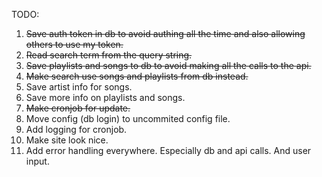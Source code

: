 TODO:
1. ~~Save auth token in db to avoid authing all the time and also allowing others to use my token.~~
2. ~~Read search term from the query string.~~
3. ~~Save playlists and songs to db to avoid making all the calls to the api.~~
4. ~~Make search use songs and playlists from db instead.~~
5. Save artist info for songs.
6. Save more info on playlists and songs.
7. ~~Make cronjob for update.~~
8. Move config (db login) to uncommited config file.
9. Add logging for cronjob.
10. Make site look nice.
11. Add error handling everywhere. Especially db and api calls. And user input.
